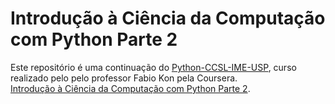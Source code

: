 # Introdução à Ciência da Computação com Python Parte 2

Este repositório é uma continuação do [Python-CCSL-IME-USP](https://github.com/Adsandro/Python-CCSL-IME-USP), curso realizado pelo pelo professor Fabio Kon pela Coursera.<br>
[Introdução à Ciência da Computação com Python Parte 2](https://www.coursera.org/learn/ciencia-computacao-python-conceitos-2).